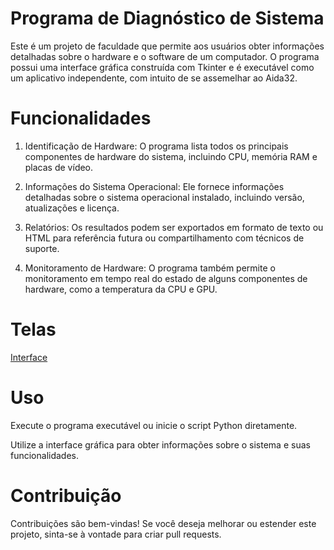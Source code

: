 # Programa de Diagnóstico de Sistema
Este é um projeto de faculdade que permite aos usuários obter informações detalhadas sobre o hardware e o software de um computador. 
O programa possui uma interface gráfica construída com Tkinter e é executável como um aplicativo independente, com intuito de se assemelhar ao Aida32.

# Funcionalidades

1. Identificação de Hardware: O programa lista todos os principais componentes de hardware do sistema, incluindo CPU, memória RAM e placas de vídeo.

2. Informações do Sistema Operacional: Ele fornece informações detalhadas sobre o sistema operacional instalado, incluindo versão, atualizações e licença.

3. Relatórios: Os resultados podem ser exportados em formato de texto ou HTML para referência futura ou compartilhamento com técnicos de suporte.

4. Monitoramento de Hardware: O programa também permite o monitoramento em tempo real do estado de alguns componentes de hardware, como a temperatura da CPU e GPU.

# Telas

[Interface](https://github.com/vxsk/Programa-de-Diagn-stico-de-Sistema/assets/71227147/11cb37ce-ae57-4b62-b6ff-bf597d7bc5f3)

# Uso

Execute o programa executável ou inicie o script Python diretamente.

Utilize a interface gráfica para obter informações sobre o sistema e suas funcionalidades.

# Contribuição
Contribuições são bem-vindas! Se você deseja melhorar ou estender este projeto, sinta-se à vontade para criar pull requests.
